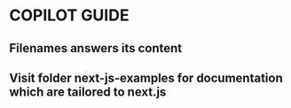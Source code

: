 # COPILOT GUIDE

## Filenames answers its content
## Visit folder next-js-examples for documentation which are tailored to next.js 


